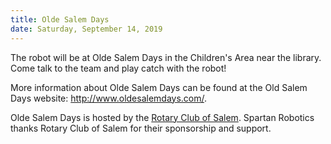 ```yaml
---
title: Olde Salem Days
date: Saturday, September 14, 2019
---
```


The robot will be at Olde Salem Days in the Children's Area near the library. Come
talk to the team and play catch with the robot!

More information about Olde Salem Days can be found at the Old Salem Days website:
<a class="link breakall" href="http://www.oldesalemdays.com/" target="_blank">
  http://www.oldesalemdays.com/</a>.

Olde Salem Days is hosted by the
<a class="link" href="https://rotaryclubofsalem.org/" target="_blank">
  Rotary Club of Salem</a>.
Spartan Robotics thanks Rotary Club of Salem for their sponsorship and support.